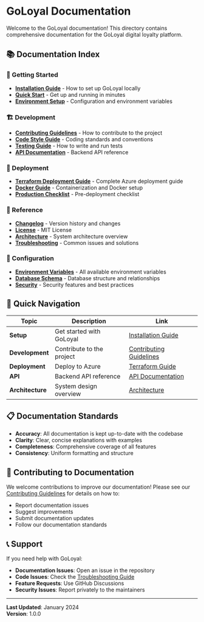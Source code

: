 # GoLoyal Documentation

Welcome to the GoLoyal documentation! This directory contains comprehensive documentation for the GoLoyal digital loyalty platform.

## 📚 Documentation Index

### 🚀 Getting Started
- **[Installation Guide](./installation.md)** - How to set up GoLoyal locally
- **[Quick Start](./quick-start.md)** - Get up and running in minutes
- **[Environment Setup](./environment-setup.md)** - Configuration and environment variables

### 🏗️ Development
- **[Contributing Guidelines](./CONTRIBUTING.md)** - How to contribute to the project
- **[Code Style Guide](./code-style.md)** - Coding standards and conventions
- **[Testing Guide](./testing.md)** - How to write and run tests
- **[API Documentation](./api.md)** - Backend API reference

### 🚀 Deployment
- **[Terraform Deployment Guide](./TERRAFORM_DEPLOYMENT_GUIDE.md)** - Complete Azure deployment guide
- **[Docker Guide](./docker.md)** - Containerization and Docker setup
- **[Production Checklist](./production-checklist.md)** - Pre-deployment checklist

### 📖 Reference
- **[Changelog](./CHANGELOG.md)** - Version history and changes
- **[License](./LICENSE)** - MIT License
- **[Architecture](./architecture.md)** - System architecture overview
- **[Troubleshooting](./troubleshooting.md)** - Common issues and solutions

### 🔧 Configuration
- **[Environment Variables](./environment-variables.md)** - All available environment variables
- **[Database Schema](./database-schema.md)** - Database structure and relationships
- **[Security](./security.md)** - Security features and best practices

## 🎯 Quick Navigation

| Topic | Description | Link |
|-------|-------------|------|
| **Setup** | Get started with GoLoyal | [Installation Guide](./installation.md) |
| **Development** | Contribute to the project | [Contributing Guidelines](./CONTRIBUTING.md) |
| **Deployment** | Deploy to Azure | [Terraform Guide](./TERRAFORM_DEPLOYMENT_GUIDE.md) |
| **API** | Backend API reference | [API Documentation](./api.md) |
| **Architecture** | System design overview | [Architecture](./architecture.md) |

## 📋 Documentation Standards

- **Accuracy**: All documentation is kept up-to-date with the codebase
- **Clarity**: Clear, concise explanations with examples
- **Completeness**: Comprehensive coverage of all features
- **Consistency**: Uniform formatting and structure

## 🤝 Contributing to Documentation

We welcome contributions to improve our documentation! Please see our [Contributing Guidelines](./CONTRIBUTING.md) for details on how to:

- Report documentation issues
- Suggest improvements
- Submit documentation updates
- Follow our documentation standards

## 📞 Support

If you need help with GoLoyal:

- **Documentation Issues**: Open an issue in the repository
- **Code Issues**: Check the [Troubleshooting Guide](./troubleshooting.md)
- **Feature Requests**: Use GitHub Discussions
- **Security Issues**: Report privately to the maintainers

---

**Last Updated**: January 2024  
**Version**: 1.0.0
